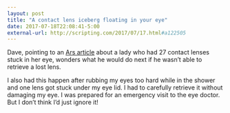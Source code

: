 ```yaml
---
layout: post
title: "A contact lens iceberg floating in your eye"
date: 2017-07-18T22:08:41-5:00
external-url: http://scripting.com/2017/07/17.html#a122505
---
```


Dave, pointing to an [Ars article](https://arstechnica.com/science/2017/07/woman-goes-in-for-cataract-surgery-has-27-contact-lenses-removed-from-her-eye/) about a lady who had 27 contact lenses stuck in her eye, wonders what he would do next if he wasn’t able to retrieve a lost lens. 

I also had this happen after rubbing my eyes too hard while in the shower and one lens got stuck under my eye lid. I had to carefully retrieve it without damaging my eye. I was prepared for an emergency visit to the eye doctor. But I don’t think I’d just ignore it!